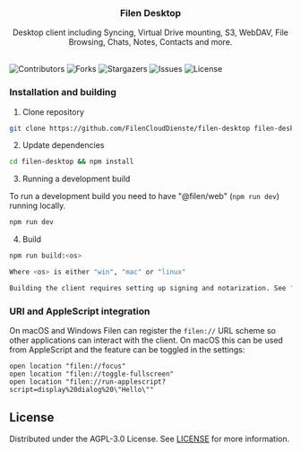 <br/>
<p align="center">
  <h3 align="center">Filen Desktop</h3>

  <p align="center">
    Desktop client including Syncing, Virtual Drive mounting, S3, WebDAV, File Browsing, Chats, Notes, Contacts and more.
    <br/>
    <br/>
  </p>
</p>

![Contributors](https://img.shields.io/github/contributors/FilenCloudDienste/filen-desktop?color=dark-green) ![Forks](https://img.shields.io/github/forks/FilenCloudDienste/filen-desktop?style=social) ![Stargazers](https://img.shields.io/github/stars/FilenCloudDienste/filen-desktop?style=social) ![Issues](https://img.shields.io/github/issues/FilenCloudDienste/filen-desktop) ![License](https://img.shields.io/github/license/FilenCloudDienste/filen-desktop)

### Installation and building

1. Clone repository

```sh
git clone https://github.com/FilenCloudDienste/filen-desktop filen-desktop
```

2. Update dependencies

```sh
cd filen-desktop && npm install
```

3. Running a development build

To run a development build you need to have "@filen/web" (`npm run dev`) running locally.

```sh
npm run dev
```

4. Build

```sh
npm run build:<os>

Where <os> is either "win", "mac" or "linux"

Building the client requires setting up signing and notarization. See "build/" directory and package.json key.
```

### URI and AppleScript integration

On macOS and Windows Filen can register the `filen://` URL scheme so other
applications can interact with the client. On macOS this can be used from
AppleScript and the feature can be toggled in the settings:

```applescript
open location "filen://focus"
open location "filen://toggle-fullscreen"
open location "filen://run-applescript?script=display%20dialog%20\"Hello\""
```

## License

Distributed under the AGPL-3.0 License. See [LICENSE](https://github.com/FilenCloudDienste/filen-desktop/blob/main/LICENSE.md) for more information.
